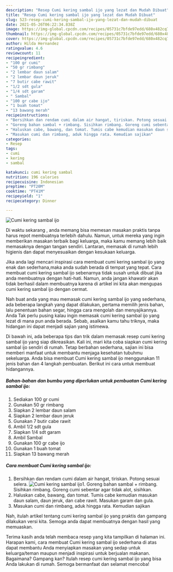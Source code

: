 ```yaml
---
description: "Resep Cumi kering sambal ijo yang lezat dan Mudah Dibuat"
title: "Resep Cumi kering sambal ijo yang lezat dan Mudah Dibuat"
slug: 523-resep-cumi-kering-sambal-ijo-yang-lezat-dan-mudah-dibuat
date: 2021-05-26T06:22:34.838Z
image: https://img-global.cpcdn.com/recipes/05731c7bfde97edd/680x482cq70/cumi-kering-sambal-ijo-foto-resep-utama.jpg
thumbnail: https://img-global.cpcdn.com/recipes/05731c7bfde97edd/680x482cq70/cumi-kering-sambal-ijo-foto-resep-utama.jpg
cover: https://img-global.cpcdn.com/recipes/05731c7bfde97edd/680x482cq70/cumi-kering-sambal-ijo-foto-resep-utama.jpg
author: Hilda Hernandez
ratingvalue: 4.6
reviewcount: 11
recipeingredient:
- "100 gr cumi"
- "50 gr rimbang"
- "2 lembar daun salam"
- "2 lembar daun jeruk"
- "7 butir cabe rawit"
- "1/2 sdt gula"
- "1/4 sdt garam"
- " Sambal"
- "100 gr cabe ijo"
- "1 buah tomat"
- "13 bawang merah"
recipeinstructions:
- "Bersihkan dan rendam cumi dalam air hangat, tiriskan. Potong sesuai selera."
- "Goreng bahan sambal + rimbang. Sisihkan rimbang. Goreng cumi sebentar agar tidak alot, sisihkan."
- "Haluskan cabe, bawang, dan tomat. Tumis cabe kemudian masukan daun salam, daun jeruk, dan cabe rawit. Masukan garam dan gula."
- "Masukan cumi dan rimbang, aduk hingga rata. Kemudian sajikan"
categories:
- Resep
tags:
- cumi
- kering
- sambal

katakunci: cumi kering sambal 
nutrition: 196 calories
recipecuisine: Indonesian
preptime: "PT20M"
cooktime: "PT41M"
recipeyield: "1"
recipecategory: Dinner

---
```



![Cumi kering sambal ijo](https://img-global.cpcdn.com/recipes/05731c7bfde97edd/680x482cq70/cumi-kering-sambal-ijo-foto-resep-utama.jpg)

Di waktu  sekarang , anda memang bisa memesan masakan praktis tanpa harus repot membuatnya terlebih dahulu. Namun, untuk mereka yang ingin memberikan masakan terbaik bagi keluarga, maka kamu memang lebih baik memasaknya dengan tangan sendiri. Lantaran, memasak di rumah lebih higienis dan dapat menyesuaikan dengan kesukaan keluarga.

Jika anda lagi mencari inspirasi cara membuat cumi kering sambal ijo yang enak dan sederhana,maka anda sudah berada di tempat yang tepat. Cara membuat cumi kering sambal ijo  sebenarnya tidak susah untuk dibuat jika anda membuatnya dengan hati-hati. Namun, anda jangan khawatir akan tidak berhasil dalam membuatnya 
karena di artikel ini kita akan mengupas cumi kering sambal ijo dengan cermat.  



Nah buat anda yang mau memasak cumi kering sambal ijo yang sederhana, ada beberapa langkah yang dapat dilakukan, pertama memilih jenis bahan, lalu penentuan bahan segar, hingga cara mengolah dan menyajikannya. Anda Tak perlu pusing kalau ingin memasak cumi kering sambal ijo yang lezat di mana pun anda berada. Sebab, asalkan kamu  tahu triknya, maka hidangan ini dapat menjadi sajian yang istimewa.

Di bawah ini, ada beberapa tips dan trik dalam memasak resep cumi kering sambal ijo yang siap dikreasikan. Kali ini, mari kita coba siapkan cumi kering sambal ijo sendiri di rumah. Tetap berbahan sederhana, sajian ini bisa memberi manfaat untuk membantu menjaga kesehatan tubuhmu sekeluarga. Anda bisa membuat Cumi kering sambal ijo menggunakan 11 jenis bahan dan 4 langkah pembuatan. Berikut ini cara untuk membuat hidangannya.

<!--inarticleads1-->

##### Bahan-bahan dan bumbu yang diperlukan untuk pembuatan Cumi kering sambal ijo:

1. Sediakan 100 gr cumi
1. Gunakan 50 gr rimbang
1. Siapkan 2 lembar daun salam
1. Siapkan 2 lembar daun jeruk
1. Gunakan 7 butir cabe rawit
1. Ambil 1/2 sdt gula
1. Siapkan 1/4 sdt garam
1. Ambil  Sambal
1. Gunakan 100 gr cabe ijo
1. Gunakan 1 buah tomat
1. Siapkan 13 bawang merah




<!--inarticleads2-->

##### Cara membuat Cumi kering sambal ijo:

1. Bersihkan dan rendam cumi dalam air hangat, tiriskan. Potong sesuai selera.
<img src="https://img-global.cpcdn.com/steps/c684a5f530591f86/160x128cq70/cumi-kering-sambal-ijo-langkah-memasak-1-foto.jpg" alt="Cumi kering sambal ijo">1. Goreng bahan sambal + rimbang. Sisihkan rimbang. Goreng cumi sebentar agar tidak alot, sisihkan.
1. Haluskan cabe, bawang, dan tomat. Tumis cabe kemudian masukan daun salam, daun jeruk, dan cabe rawit. Masukan garam dan gula.
1. Masukan cumi dan rimbang, aduk hingga rata. Kemudian sajikan




Nah, itulah artikel tentang  cumi kering sambal ijo  yang praktis dan gampang dilakukan versi kita. Semoga anda dapat membuatnya dengan hasil yang memuaskan. 

Terima kasih anda telah membaca resep yang kita tampilkan di halaman ini. Harapan kami, cara membuat  Cumi kering sambal ijo sederhana di atas dapat membantu Anda menyiapkan masakan yang sedap untuk keluarga/teman maupun menjadi inspirasi untuk berjualan makanan. Bagaimana? Gampang kan? Itulah resep cumi kering sambal ijo yang bisa Anda lakukan di rumah. Semoga bermanfaat dan selamat mencoba!

